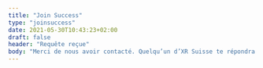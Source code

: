 ```yaml
---
title: "Join Success"
type: "joinsuccess"
date: 2021-05-30T10:43:23+02:00
draft: false
header: "Requête reçue"
body: "Merci de nous avoir contacté. Quelqu’un d’XR Suisse te répondra bientôt."
---
```

